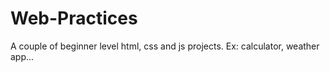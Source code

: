 # Web-Practices
A couple of beginner level html, css and js projects. Ex: calculator, weather app...
